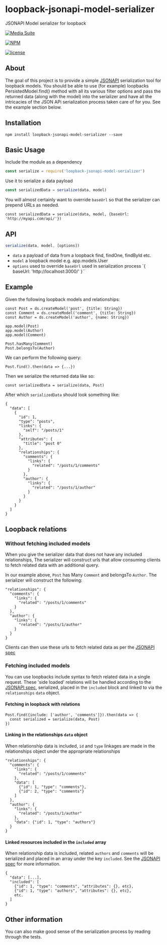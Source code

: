 # loopback-jsonapi-model-serializer

JSONAPI Model serializer for loopback

[![Media Suite](https://madecurious.com/ms-badge.png)](https://madecurious.com)

[![NPM](https://nodei.co/npm/loopback-jsonapi-model-serializer.png?downloads=true&stars=true)](https://nodei.co/npm/loopback-jsonapi-model-serializer/)

[![license](https://img.shields.io/github/license/mashape/apistatus.svg?maxAge=2592000)]()

## About

The goal of this project is to provide a simple [JSONAPI](http://jsonapi.org/) serialization tool for loopback models.
You should be able to use (for example) loopbacks PersistedModel.find() method with all its various filter options
and pass the returned data (along with the model) into the serializer and have all the intricacies of
the JSON APi serialization process taken care of for you. See the example section below.

## Installation

```
npm install loopback-jsonapi-model-serializer --save
```

## Basic Usage

Include the module as a dependency

```js
const serialize = require('loopback-jsonapi-model-serializer')
```

Use it to serialize a data payload

```js
const serializedData = serialize(data, model)
```

You will almost certainly want to override `baseUrl` so that the serializer can prepend
URLs as needed.

```
const serializedData = serialize(data, model, {baseUrl: 'http://myapi.com/api/'})
```

## API

```js
serialize(data, model, [options])
```

- `data` a payload of data from a loopback find, findOne, findById etc.
- `model` a loopback model e.g. app.models.User
- `options` used to override `baseUrl` used in serialization process `{ baseUrl: 'http://localhost:3000/' }``

## Example

Given the following loopback models and relationships:

```
const Post = ds.createModel('post', {title: String})
const Comment = ds.createModel('comment', {title: String})
const Author = ds.createModel('author', {name: String})

app.model(Post)
app.model(Author)
app.model(Comment)

Post.hasMany(Comment)
Post.belongsTo(Author)
```

We can perform the following query:

```
Post.find().then(data => {...})
```

Then we serialize the returned data like so:

```
const serializedData = serialize(data, Post)
```

After which `serializedData` should look something like:

```
{
  "data": [
    {
      "id": 1,
      "type": "posts",
      "links": {
        "self": "/posts/1"
      },
      "attributes": {
        "title": "post 0"
      },
      "relationships": {
        "comments": {
          "links": {
            "related": "/posts/1/comments"
          }
        },
        "author": {
          "links": {
            "related": "/posts/1/author"
          }
        }
      }
    }
  ]
}
```

## Loopback relations

### Without fetching included models

When you give the serializer data that does not have any included relationships,
The serializer will construct urls that allow consuming clients to fetch related
data with an additional query.

In our example above, `Post` has Many `Comment` and belongsTo `Author`. The serializer
will construct the following:

```
"relationships": {
  "comments": {
    "links": {
      "related": "/posts/1/comments"
    }
  },
  "author": {
    "links": {
      "related": "/posts/1/author"
    }
  }
}
```

Clients can then use these urls to fetch related data as per the [JSONAPI spec](http://jsonapi.org/)

### Fetching included models

You can use loopbacks include syntax to fetch related data in a single request.
These 'side loaded' relations will be handled according to the [JSONAPI spec](http://jsonapi.org/),
serialized, placed in the `included` block and linked to via the `relationships` `data` object.

#### Fetching in loopback with relations

```
Post.find({include: ['author', 'comments']}).then(data => {
  const serialized = serialize(data, Post)
})
```

#### Linking in the relationships `data` object

When relationship data is included, `id` and `type` linkages are made
in the relationships object under the appropriate relationships

```
"relationships": {
  "comments": {
    "links": {
      "related": "/posts/1/comments"
    },
    "data": [
      {"id": 1, "type": "comments"},
      {"id": 2, "type": "comments"}
    ]
  },
  "author": {
    "links": {
      "related": "/posts/1/author"
    },
    "data": {"id": 1, "type": "authors"}
  }
}
```

#### Linked resources included in the `included` array

When relationship data is included, related `authors` and `comments` will be serialized
and placed in an array under the key `included`. See the [JSONAPI spec](http://jsonapi.org/) for more
information.

```
{
  "data": [...],
  "included": [
    {"id": 1, "type": "comments", "attributes": {}, etc},
    {"id": 1, "type": "authors", "attributes": {}, etc},
    etc.
  ]
}
```

## Other information

You can also make good sense of the serialization process by reading through the tests.
